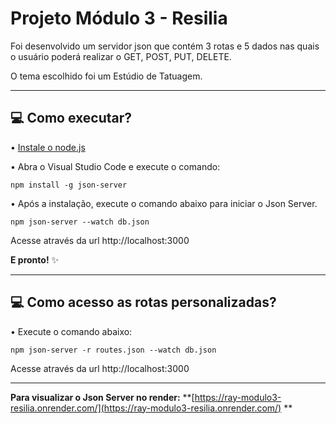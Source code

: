 # Projeto Módulo 3 - Resilia
Foi desenvolvido um servidor json que contém 3 rotas e 5 dados nas quais o usuário poderá realizar o GET, POST, PUT, DELETE. 

O tema escolhido foi um Estúdio de Tatuagem.
*******


## 💻 Como executar? 
• [Instale o node.js](https://nodejs.org/en/download/)

• Abra o Visual Studio Code e execute o comando:
```
npm install -g json-server
```

• Após a instalação, execute o comando abaixo para iniciar o Json Server.
```
npm json-server --watch db.json
```
Acesse através da url http://localhost:3000

**E pronto!** ✨
*******


## 💻 Como acesso as rotas personalizadas?
• Execute o comando abaixo:
```
npm json-server -r routes.json --watch db.json
```
Acesse através da url http://localhost:3000
*******


**Para visualizar o Json Server no render:**
**[https://ray-modulo3-resilia.onrender.com/](https://ray-modulo3-resilia.onrender.com/) **

